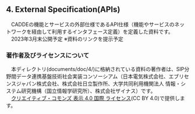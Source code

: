 ## 4. External Specification(APIs) <br>
　CADDEの機能とサービスの外部仕様であるAPI仕様（機能やサービスのネットワークを経由して利用するインタフェース定義）を定義した資料です。<br>
　2023年3月末公開予定 ※資料のリンクを提示予定<br>

###  著作者及びライセンスについて <br>
　本ディレクトリ(documents/doc/4/)に格納されている資料の著作者は、SIP分野間データ連携基盤技術社会実装コンソーシアム（日本電気株式会社、エブリセンスジャパン株式会社、株式会社日立製作所、大学共同利用機関法人 情報・システム研究機構（国立情報学研究所）、株式会社ザイナス）です。<br>
　<a rel="license" href="http://creativecommons.org/licenses/by/4.0/">クリエイティブ・コモンズ 表示 4.0 国際 ライセンス</a>(CC BY 4.0)で提供します。<br>
